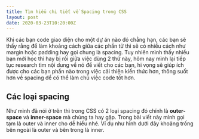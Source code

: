 ```yaml
---
title: Tìm hiểu chi tiết về Spacing trong CSS
layout: post
date: 2020-03-23T10:20:00Z
---
```


Khi các bạn code giao diện cho một dự án nào đó chẳng hạn, các bạn sẽ thấy rằng để làm khoảng cách giữa các phần tử thì sẽ có nhiều cách như margin hoặc padding hay gọi chung là spacing. Tuy nhiên mình thấy nhiều bạn mới học thì hay bị rối giữa việc dùng 2 thứ này, hôm nay mình lại tiếp tục research tìm nội dung về nó để viết cho các bạn, hi vọng sẽ giúp ích được cho các bạn phần nào trong việc cải thiện kiến thức hơn, thông suốt hơn về spacing để có thể làm chủ việc code tốt hơn.

## Các loại spacing
Như mình đã nói ở trên thì trong CSS có 2 loại spacing đó chính là **outer-space** và **inner-space** mà chúng ta hay gặp. Trong bài viết này mình gọi tạm là outer và inner cho dễ hiểu nhé. Ví dụ như hình dưới đây khoảng trống bên ngoài là outer và bên trong là inner.
